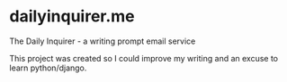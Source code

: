 # dailyinquirer.me
The Daily Inquirer - a writing prompt email service

This project was created so I could improve my writing and an excuse to learn python/django.
